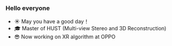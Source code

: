 ### Hello everyone 

- ☀️ May you have a good day！
- 🎓 Master of HUST (Multi-view Stereo and 3D Reconstruction)
- 😎 Now working on XR algorithm at OPPO

<!--
- 👋 Hello everyone, I'm a 3rd-year master student at Huazhong University of Science and Technology, Wuhan, China.

- 🔭 I'm currently working on multi-view 3D reconstruction, especially on learning-based multi-view stereo.

**XYZ-qiyh/XYZ-qiyh** is a ✨ _special_ ✨ repository because its `README.md` (this file) appears on your GitHub profile.

Here are some ideas to get you started:

- 🔭 I’m currently working on ...
- 🌱 I’m currently learning ...
- 👯 I’m looking to collaborate on ...
- 🤔 I’m looking for help with ...
- 💬 Ask me about ...
- 📫 How to reach me: ...
- 😄 Pronouns: ...
- ⚡ Fun fact: ...
-->

